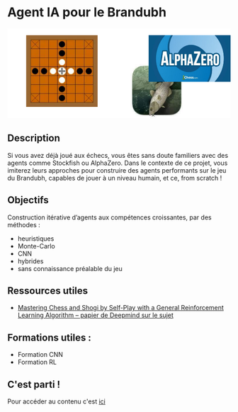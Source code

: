 # Agent IA pour le Brandubh

![](https://github.com/Automatants/Projet/blob/main/image_brandubh.png)

## Description 
Si vous avez déjà joué aux échecs, vous êtes sans doute familiers avec des agents comme Stockfish ou AlphaZero. Dans le contexte de ce projet, vous imiterez leurs approches pour construire des agents performants sur le jeu du Brandubh, capables de jouer à un niveau humain, et ce, from scratch !

## Objectifs 
Construction itérative d’agents aux compétences croissantes, par des méthodes :
- heuristiques
- Monte-Carlo
- CNN
- hybrides
- sans connaissance préalable du jeu

## Ressources utiles 
- [Mastering Chess and Shogi by Self-Play with a General Reinforcement Learning Algorithm – papier de Deepmind sur le sujet](/https://arxiv.org/pdf/1712.01815.pdf)

## Formations utiles :
- Formation CNN
- Formation RL
## C'est parti !
Pour accéder au contenu c'est [ici](https://drive.google.com/drive/folders/1wfa-cFM7l4chhzuHglVLPH2aBFEStYE3?usp=drive_link)
